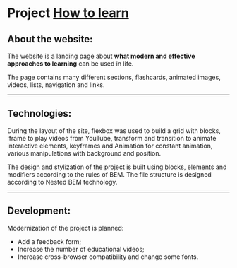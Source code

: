 # Project [How to learn](https://rastim26.github.io/how-to-learn/)

## About the website:

The website is a landing page about **what modern and effective approaches to learning** can be used in life.

The page contains many different sections, flashcards, animated images, videos, lists, navigation and links.

---

## Technologies:

During the layout of the site, flexbox was used to build a grid with blocks, iframe to play videos from YouTube, transform and transition to animate interactive elements, keyframes and Animation for constant animation, various manipulations with background and position.

The design and stylization of the project is built using blocks, elements and modifiers according to the rules of BEM. The file structure is designed according to Nested BEM technology.

---

## Development:

Modernization of the project is planned:

- Add a feedback form;
- Increase the number of educational videos;
- Increase cross-browser compatibility and change some fonts.
